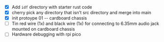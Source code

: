 

- [x] Add `idf` directory with starter rust code
- [x] cherry pick any directory that isn't src directory and merge into main
- [x] init protoype 01 -- cardboard chassis
- [ ] Tin red wire (1x) and black wire (1x) for connecting to 6.35mm audio jack mounted on cardboard chassis
- [ ] Hardware debugging with rpi pico